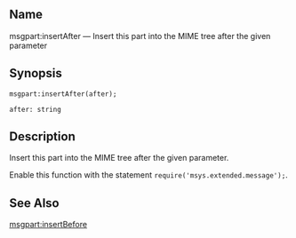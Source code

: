 <a name="lua.ref.msgpart_insertAfter"></a>
## Name

msgpart:insertAfter — Insert this part into the MIME tree after the given parameter

<a name="idp17130672"></a>
## Synopsis

`msgpart:insertAfter(after);`

`after: string`<a name="idp17133600"></a>
## Description

Insert this part into the MIME tree after the given parameter.

Enable this function with the statement `require('msys.extended.message');`.

<a name="idp17136416"></a>
## See Also

[msgpart:insertBefore](lua.ref.msgpart_insertBefore "msgpart:insertBefore")
